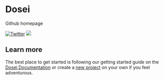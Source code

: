# Dosei
Github homepage

[![Twitter](https://img.shields.io/twitter/url/https/x.com/dctl.svg?style=social&label=Follow%20%40dosei_ai)](https://x.com/dosei_ai)
[![](https://dcbadge.vercel.app/api/server/BP5aUkhcAh?compact=true&style=flat)](https://discord.com/invite/BP5aUkhcAh)

## Learn more

The best place to get started is following our getting started guide on the [Dosei Documentation](https://dosei.ai/docs) or create a [new project](https://dosei.ai/new) on your own if you feel adventurous.
